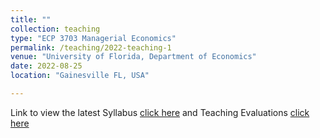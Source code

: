 ```yaml
---
title: ""
collection: teaching
type: "ECP 3703 Managerial Economics"
permalink: /teaching/2022-teaching-1
venue: "University of Florida, Department of Economics"
date: 2022-08-25
location: "Gainesville FL, USA"

---
```

Link to view the latest Syllabus [click here](Alpergin_Syllabus_Fall2022.pdf) and Teaching Evaluations [click here](Alpergin_Spring_2023_Evaluations.pdf)



